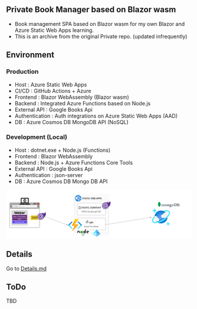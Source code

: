 ## Private Book Manager based on Blazor wasm
- Book management SPA based on Blazor wasm for my own Blazor and Azure Static Web Apps learning.
- This is an archive from the original Private repo. (updated infrequently)

## Environment
### Production
- Host : Azure Static Web Apps
- CI/CD : GitHub Actions + Azure
- Frontend : Blazor WebAssembly (Blazor wasm)
- Backend : Integrated Azure Functions based on Node.js
- External API : Google Books Api
- Authentication : Auth integrations on Azure Static Web Apps (AAD)
- DB : Azure Cosmos DB MongoDB API (NoSQL)

### Development (Local)
- Host : dotnet.exe + Node.js (Functions)
- Frontend : Blazor WebAssembly
- Backend : Node.js + Azure Functions Core Tools
- External API : Google Books Api
- Authentication : json-server
- DB : Azure Cosmos DB Mongo DB API

![architecture](./README/architecture.png)

## Details
Go to [Details.md](./DETAILS.md)

## ToDo
TBD
